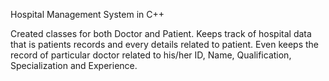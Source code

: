 Hospital Management System in C++

Created classes for both Doctor and Patient.
Keeps track of hospital data that is patients records and every details related to patient.
Even keeps the record of particular doctor related to his/her ID, Name, Qualification, Specialization and Experience.
